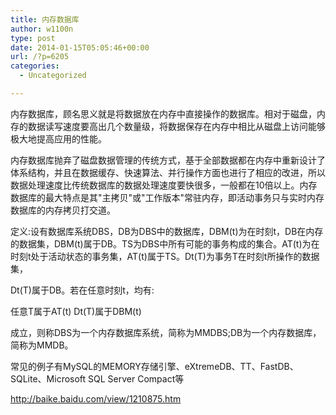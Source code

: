 ```yaml
---
title: 内存数据库
author: w1100n
type: post
date: 2014-01-15T05:05:46+00:00
url: /?p=6205
categories:
  - Uncategorized

---
```

内存数据库，顾名思义就是将数据放在内存中直接操作的数据库。相对于磁盘，内存的数据读写速度要高出几个数量级，将数据保存在内存中相比从磁盘上访问能够极大地提高应用的性能。

内存数据库抛弃了磁盘数据管理的传统方式，基于全部数据都在内存中重新设计了体系结构，并且在数据缓存、快速算法、并行操作方面也进行了相应的改进，所以数据处理速度比传统数据库的数据处理速度要快很多，一般都在10倍以上。内存数据库的最大特点是其"主拷贝"或"工作版本"常驻内存，即活动事务只与实时内存数据库的内存拷贝打交道。
  
定义:设有数据库系统DBS，DB为DBS中的数据库，DBM(t)为在时刻t，DB在内存的数据集，DBM(t)属于DB。TS为DBS中所有可能的事务构成的集合。AT(t)为在时刻t处于活动状态的事务集，AT(t)属于TS。Dt(T)为事务T在时刻t所操作的数据集，
  
Dt(T)属于DB。若在任意时刻t，均有:
  
任意T属于AT(t) Dt(T)属于DBM(t)
  
成立，则称DBS为一个内存数据库系统，简称为MMDBS;DB为一个内存数据库，简称为MMDB。
  
常见的例子有MySQL的MEMORY存储引擎、eXtremeDB、TT、FastDB、SQLite、Microsoft SQL Server Compact等

http://baike.baidu.com/view/1210875.htm